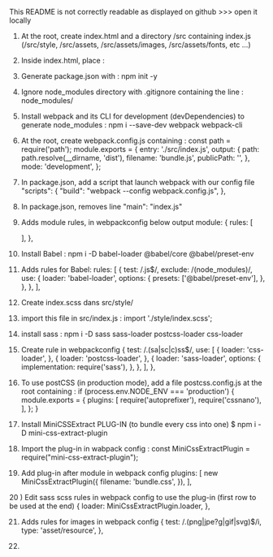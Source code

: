 This README is not correctly readable as displayed on github >>> open it locally

1) At the root, create index.html and a directory /src containing index.js (/src/style, /src/assets, /src/assets/images, /src/assets/fonts, etc ...)

2) Inside index.html, place : 
<!-- In <head> -->            <link rel="stylesheet" href="./dist/bundle.css" /> 
<!-- Bottom of <body> -->     <script src="./dist/bundle.js"></script>  

3) Generate package.json with : 
npm init -y

4) Ignore node_modules directory with .gitignore containing the line :  
node_modules/

5) Install webpack and its CLI for development (devDependencies) to generate node_modules : 
npm i --save-dev webpack webpack-cli

6) At the root, create webpack.config.js containing :
const path = require('path');
module.exports = {
  entry: './src/index.js',
  output: {
    path: path.resolve(__dirname, 'dist'),
    filename: 'bundle.js',
    publicPath: '',
  },
  mode: 'development',
};

7) In package.json, add a script that launch webpack with our config file 
"scripts": {
    "build": "webpack --config webpack.config.js",
  },

8) In package.json, removes line "main": "index.js"

9) Adds module rules, in webpackconfig below output
module: {
    rules: [
      
    ],
  },

10) Install Babel : 
npm i -D babel-loader @babel/core @babel/preset-env

11) Adds rules for Babel:
rules: [
    {
      test: /\.js$/,
      exclude: /(node_modules)/,
      use: {
        loader: 'babel-loader',
        options: {
          presets: ['@babel/preset-env'],
        },
      },
    },
  ],

12) Create index.scss dans src/style/

13) import this file in src/index.js :
import './style/index.scss';

14) install sass :
npm i -D sass sass-loader postcss-loader css-loader

15) Create rule in webpackconfig 
{
  test: /\.(sa|sc|c)ss$/,
  use: [
    {
      loader: 'css-loader',
    },
    {
      loader: 'postcss-loader',
    },
    {
      loader: 'sass-loader',
      options: {
        implementation: require('sass'),
      },
    },
  ],
},

16) To use postCSS (in production mode), add a file postcss.config.js at the root containing :
if (process.env.NODE_ENV === 'production') {
  module.exports = {
    plugins: [
      require('autoprefixer'),
      require('cssnano'),
    ],
  };
}

17) Install MiniCSSExtract PLUG-IN  (to bundle every css into one)
$ npm i -D mini-css-extract-plugin

18) Import the plug-in in wabpack config : 
const MiniCssExtractPlugin = require("mini-css-extract-plugin");

19) Add plug-in after module in webpack config
plugins: [
    new MiniCssExtractPlugin({
      filename: 'bundle.css',
    }),
  ],

20 ) Edit sass scss rules in webpack config to use the plug-in (first row to be used at the end)
{
  loader: MiniCssExtractPlugin.loader,
},

21) Adds rules for images in webpack config
{
  test: /\.(png|jpe?g|gif|svg)$/i,
  type: 'asset/resource',
},

22) 